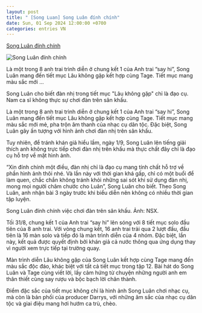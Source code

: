 ```yaml
---
layout: post
title: " [Song Luan] Song Luân đính chính"
date: Sun, 01 Sep 2024 12:00:00 +0700
categories: entries VN
---
```

[Song Luân đính chính](https://znews.vn/song-luan-dinh-chinh-post1495289.html)

![Song Luân đính chính](https://photo.znews.vn/w1250/Uploaded/qfssu/2024_09_01/457380609_907191654766075_699492_1_.jpg)

Là một trong 8 anh trai trình diễn ở chung kết 1 của Anh trai “say hi”, Song Luân mang đến tiết mục Lâu không gặp kết hợp cùng Tage. Tiết mục mang màu sắc mới ...

Song Luân cho biết đàn nhị trong tiết mục "Lâu không gặp" chỉ là đạo cụ. Nam ca sĩ không thực sự chơi đàn trên sân khấu.

Là một trong 8 anh trai trình diễn ở chung kết 1 của Anh trai “say hi”, Song Luân mang đến tiết mục Lâu không gặp kết hợp cùng Tage. Tiết mục mang màu sắc mới mẻ, pha trộn âm thanh của nhạc cụ dân tộc. Đặc biệt, Song Luân gây ấn tượng với hình ảnh chơi đàn nhị trên sân khấu.

Tuy nhiên, để tránh khán giả hiểu lầm, ngày 1/9, Song Luân lên tiếng giải thích anh không trực tiếp chơi đàn nhị trên khấu mà thực chất đây chỉ là đạo cụ hỗ trợ về mặt hình ảnh.

“Xin đính chính một điều, đàn nhị chỉ là đạo cụ mang tính chất hỗ trợ về phần hình ảnh thôi nhé. Và lần này với thời gian khá gấp, chỉ có một buổi để làm quen, chắc chắn không tránh khỏi những sai sót khi sử dụng đàn nhị, mong mọi người châm chước cho Luân”, Song Luân cho biết. Theo Song Luân, anh nhận bài 3 ngày trước khi biểu diễn nên không có nhiều thời gian tập luyện.

Song Luân đính chính việc chơi đàn trên sân khấu. Ảnh: NSX.

Tối 31/8, chung kết 1 của Anh trai “say hi” lên sóng với 8 tiết mục solo đầu tiên của 8 anh trai. Với vòng chung kết, 16 anh trai trải qua 2 lượt đấu, đầu tiên là 16 màn solo và tiếp đó là màn trình diễn của 4 nhóm. Đặc biệt, lần này, kết quả được quyết định bởi khán giả cả nước thông qua ứng dụng thay vì người xem trực tiếp tại trường quay.

Màn trình diễn Lâu không gặp của Song Luân kết hợp cùng Tage mang đến màu sắc độc đáo, khác biệt với tất cả tiết mục trong tập 12. Bài hát do Song Luân và Tage cùng viết lời, lấy cảm hứng từ chuyện những người anh em thân thiết cùng say rượu và bộc bạch lời chân thành.

Điểm đặc sắc của tiết mục không chỉ là hình ảnh Song Luân chơi nhạc cụ, mà còn là bản phối của producer Darrys, với những âm sắc của nhạc cụ dân tộc và giai điệu mang hơi hướm ca trù, chèo.


